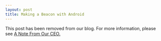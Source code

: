 ```yaml
---
layout: post
title: Making a Beacon with Android
---
```


This post has been removed from our blog. For more information, please see <a href="http://developer.radiusnetworks.com/2014/07/14/a-note-from-the-ceo.html">A Note From Our CEO.</a>
